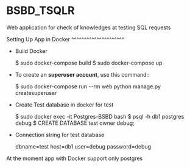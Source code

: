 # BSBD_TSQLR
Web application for check of knowledges at testing SQL requests

Setting Up App in Docker
^^^^^^^^^^^^^^^^^^^^^

* Build Docker

    $ sudo docker-compose build
    $ sudo docker-compose up

* To create an **superuser account**, use this command::

    $ sudo docker-compose run --rm web python manage.py createsuperuser

* Create Test database in docker for test

    $ sudo docker exec -it Postgres-BSBD bash
    $ psql -h db1 postgres debug
    $ CREATE DATABASE test owner debug;

* Connection string for test database

    dbname=test host=db1 user=debug password=debug

At the moment app with Docker support only postgres

